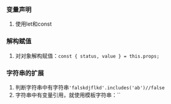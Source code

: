 

### 变量声明

1. 使用let和const


### 解构赋值

1. 对对象解构赋值：`const { status, value } = this.props;`


### 字符串的扩展
1. 判断字符串中有字符串`'falskdjflkd'.includes('ab')//false`
2. 字符串中有变量引用，就使用模板字符串：``
<!--stackedit_data:
eyJoaXN0b3J5IjpbLTE1MDE4OTA3NjFdfQ==
-->